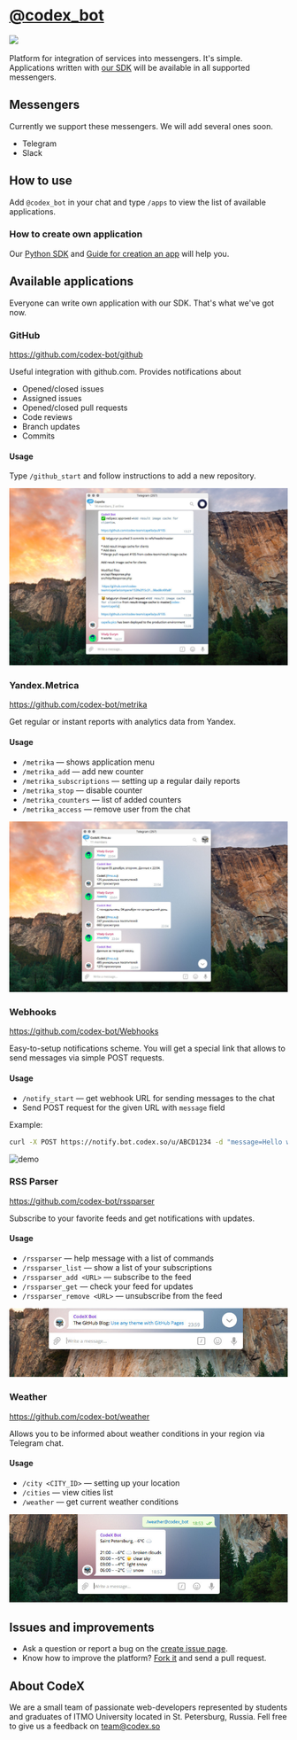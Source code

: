 # [@codex_bot](https://codex.so/bot)

![](https://flat.badgen.net/github/tag/codex-team/codex.bot)

Platform for integration of services into messengers. It's simple. Applications written with [our SDK](https://github.com/codex-bot/sdk-python) will be available in all supported messengers.

## Messengers
Currently we support these messengers. We will add several ones soon.

- Telegram
- Slack

## How to use

Add `@codex_bot` in your chat and type `/apps` to view the list of available applications.

### How to create own application

Our [Python SDK](https://github.com/codex-bot/sdk-python) and [Guide for creation an app](https://github.com/codex-team/codex.bot/wiki/Developer's-Guide) will help you.

## Available applications
Everyone can write own application with our SDK. That's what we've got now.

### GitHub
https://github.com/codex-bot/github

Useful integration with github.com. Provides notifications about
- Opened/closed issues
- Assigned issues
- Opened/closed pull requests
- Code reviews
- Branch updates
- Commits

#### Usage
Type `/github_start` and follow instructions to add a new repository.

![](./images/de15cea7-d234-4ddb-9923-c76fa0ec803a.jpeg)

### Yandex.Metrica
https://github.com/codex-bot/metrika

Get regular or instant reports with analytics data from Yandex.

#### Usage
- `/metrika` — shows application menu
- `/metrika_add` — add new counter
- `/metrika_subscriptions` — setting up a regular daily reports
- `/metrika_stop` — disable counter
- `/metrika_counters` — list of added counters
- `/metrika_access` — remove user from the chat

![](./images/52a46a39-4573-4597-a0a1-9ac6d7e87120.jpeg)

### Webhooks
https://github.com/codex-bot/Webhooks

Easy-to-setup notifications scheme. You will get a special link that allows to send messages via simple POST requests.

#### Usage
- `/notify_start` — get webhook URL for sending messages to the chat
- Send POST request for the given URL with `message` field

Example:
```bash
curl -X POST https://notify.bot.codex.so/u/ABCD1234 -d "message=Hello world"
```

![demo](https://user-images.githubusercontent.com/15448200/29435981-1c1e223e-83b2-11e7-8ee0-a3568b40ed7b.gif "You'll get a Hello world message in the telegram chat")

### RSS Parser
https://github.com/codex-bot/rssparser

Subscribe to your favorite feeds and get notifications with updates.

#### Usage
- `/rssparser` — help message with a list of commands
- `/rssparser_list` — show a list of your subscriptions
- `/rssparser_add <URL>` — subscribe to the feed
- `/rssparser_get` — check your feed for updates
- `/rssparser_remove <URL>` — unsubscribe from the feed

![](./images/0f595425-82e6-4793-a342-875b189f05d8.jpeg)

### Weather
https://github.com/codex-bot/weather

Allows you to be informed about weather conditions in your region via Telegram chat.

#### Usage
- `/city <CITY_ID>` — setting up your location
- `/cities` — view cities list
- `/weather` — get current weather conditions

![](./images/3ee93508-ef47-4c61-9c2f-988e2e6d9b93.jpeg)

## Issues and improvements

- Ask a question or report a bug on the [create issue page](https://github.com/codex-team/codex.bot/issues/new).
- Know how to improve the platform? [Fork it](https://github.com/codex-team/codex.bot) and send a pull request.

## About CodeX

We are a small team of passionate web-developers represented by students and graduates of ITMO University located in St. Petersburg, Russia. Fell free to give us a feedback on  [team@codex.so](mailto:team@codex.so)

